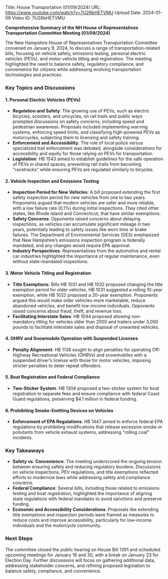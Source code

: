 Title: House Transportation (01/09/2024)
URL: https://www.youtube.com/watch?v=7U26bHETVMU
Upload Date: 2024-01-09
Video ID: 7U26bHETVMU

**Comprehensive Summary of the NH House of Representatives Transportation Committee Meeting (01/09/2024)**

The New Hampshire House of Representatives Transportation Committee convened on January 9, 2024, to discuss a range of transportation-related bills, focusing on vehicle safety, emissions testing, personal electric vehicles (PEVs), and motor vehicle titling and registration. The meeting highlighted the need to balance safety, regulatory compliance, and convenience for citizens while addressing evolving transportation technologies and practices.

### **Key Topics and Discussions**

#### **1. Personal Electric Vehicles (PEVs)**
   - **Regulation and Safety**: The growing use of PEVs, such as electric bicycles, scooters, and unicycles, on rail trails and public ways prompted discussions on safety concerns, including speed and pedestrian awareness. Proposals included implementing warning systems, enforcing speed limits, and classifying high-powered PEVs as motorcycles, subjecting them to licensing and safety training.
   - **Enforcement and Accessibility**: The role of local police versus specialized trail enforcement was debated, alongside considerations for accessibility and equity for those relying on PEVs for transportation.
   - **Legislation**: HB 1543 aimed to establish guidelines for the safe operation of PEVs in shared spaces, preventing rail trails from becoming "racetracks" while ensuring PEVs are regulated similarly to bicycles.

#### **2. Vehicle Inspection and Emissions Testing**
   - **Inspection Period for New Vehicles**: A bill proposed extending the first safety inspection period for new vehicles from one to two years. Proponents argued that modern vehicles are safer and more reliable, with a low failure rate (0.1%) during initial inspections. They cited other states, like Rhode Island and Connecticut, that have similar exemptions.
   - **Safety Concerns**: Opponents raised concerns about delaying inspections, as vehicles can accumulate significant mileage in two years, potentially leading to safety issues like worn tires or brake failures. The Department of Environmental Services (DES) emphasized that New Hampshire’s emissions inspection program is federally mandated, and any changes would require EPA approval.
   - **Industry Perspectives**: Representatives from the automotive and rental car industries highlighted the importance of regular maintenance, even without state-mandated inspections.

#### **3. Motor Vehicle Titling and Registration**
   - **Title Exemptions**: Bills HB 1031 and HB 1032 proposed changing the title exemption period for older vehicles. HB 1031 suggested a rolling 10-year exemption, while HB 1032 proposed a 20-year exemption. Proponents argued this would make older vehicles more marketable, reduce abandoned vehicles, and benefit low-income individuals. Opponents raised concerns about fraud, theft, and revenue loss.
   - **Facilitating Interstate Sales**: HB 1044 proposed allowing non-mandatory titling for vehicles older than 2000 and trailers under 3,000 pounds to facilitate interstate sales and disposal of unwanted vehicles.

#### **4. OHRV and Snowmobile Operation with Suspended Licenses**
   - **Penalty Alignment**: HB 1138 sought to align penalties for operating Off-Highway Recreational Vehicles (OHRVs) and snowmobiles with a suspended driver’s license with those for motor vehicles, imposing stricter penalties to deter repeat offenders.

#### **5. Boat Registration and Federal Compliance**
   - **Two-Sticker System**: HB 1304 proposed a two-sticker system for boat registration to separate fees and ensure compliance with federal Coast Guard regulations, preserving $4.1 million in federal funding.

#### **6. Prohibiting Smoke-Emitting Devices on Vehicles**
   - **Enforcement of EPA Regulations**: HB 1447 aimed to enforce federal EPA regulations by prohibiting modifications that release excessive smoke or pollutants from vehicle exhaust systems, addressing "rolling coal" incidents.

### **Key Takeaways**
   - **Safety vs. Convenience**: The meeting underscored the ongoing tension between ensuring safety and reducing regulatory burdens. Discussions on vehicle inspections, PEV regulations, and title exemptions reflected efforts to modernize laws while addressing safety and compliance concerns.
   - **Federal Compliance**: Several bills, including those related to emissions testing and boat registration, highlighted the importance of aligning state regulations with federal mandates to avoid sanctions and preserve funding.
   - **Economic and Accessibility Considerations**: Proposals like extending title exemptions and inspection periods were framed as measures to reduce costs and improve accessibility, particularly for low-income individuals and the motorcycle community.

### **Next Steps**
The committee closed the public hearing on House Bill 1391 and scheduled upcoming meetings for January 16 and 30, with a break on January 23 for Election Day. Further discussions will focus on gathering additional data, addressing stakeholder concerns, and refining proposed legislation to balance safety, compliance, and convenience.